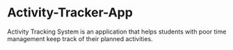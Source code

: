 # Activity-Tracker-App
Activity Tracking System is an application that helps students with poor time management keep track of their planned activities.
